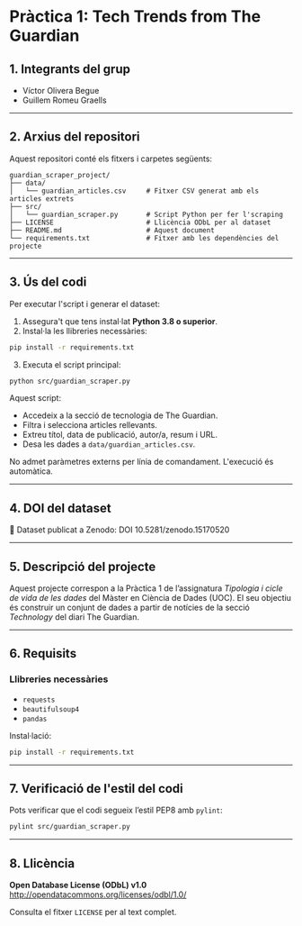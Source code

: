 # **Pràctica 1: Tech Trends from The Guardian**

## **1. Integrants del grup**

- Víctor Olivera Begue
- Guillem Romeu Graells

---

## **2. Arxius del repositori**

Aquest repositori conté els fitxers i carpetes següents:

```
guardian_scraper_project/
├── data/
│   └── guardian_articles.csv     # Fitxer CSV generat amb els articles extrets
├── src/
│   └── guardian_scraper.py       # Script Python per fer l'scraping
├── LICENSE                       # Llicència ODbL per al dataset
├── README.md                     # Aquest document
└── requirements.txt              # Fitxer amb les dependències del projecte
```

---

## **3. Ús del codi**

Per executar l'script i generar el dataset:

1. Assegura't que tens instal·lat **Python 3.8 o superior**.
2. Instal·la les llibreries necessàries:
```bash
pip install -r requirements.txt
```
3. Executa el script principal:
```bash
python src/guardian_scraper.py
```

Aquest script:

- Accedeix a la secció de tecnologia de The Guardian.
- Filtra i selecciona articles rellevants.
- Extreu títol, data de publicació, autor/a, resum i URL.
- Desa les dades a `data/guardian_articles.csv`.

No admet paràmetres externs per línia de comandament. L'execució és automàtica.

---

## **4. DOI del dataset**

📄 Dataset publicat a Zenodo: DOI 10.5281/zenodo.15170520

---

## **5. Descripció del projecte**

Aquest projecte correspon a la Pràctica 1 de l’assignatura *Tipologia i cicle de vida de les dades* del Màster en Ciència de Dades (UOC). El seu objectiu és construir un conjunt de dades a partir de notícies de la secció *Technology* del diari The Guardian.

---

## **6. Requisits**

### Llibreries necessàries

- `requests`
- `beautifulsoup4`
- `pandas`

Instal·lació:

```bash
pip install -r requirements.txt
```

---

## **7. Verificació de l'estil del codi**

Pots verificar que el codi segueix l’estil PEP8 amb `pylint`:

```bash
pylint src/guardian_scraper.py
```

---

## **8. Llicència**

**Open Database License (ODbL) v1.0**  
http://opendatacommons.org/licenses/odbl/1.0/

Consulta el fitxer `LICENSE` per al text complet.
